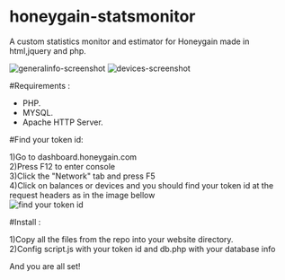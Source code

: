# honeygain-statsmonitor

A custom statistics monitor and estimator for Honeygain made in html,jquery and php.

![generalinfo-screenshot](https://i.imgur.com/93htprw.png) 
![devices-screenshot](https://i.imgur.com/cJrxG0o.png)


#Requirements :

  - PHP.
  - MYSQL.
  - Apache HTTP Server.

#Find your token id:

1)Go to dashboard.honeygain.com \
2)Press F12 to enter console\
3)Click the "Network" tab and press F5\
4)Click on balances or devices and you should find your token id at the request headers as in the image bellow\
![find your token id](https://i.imgur.com/YYOQpQ3.png) 


#Install :

 1)Copy all the files from the repo into your website directory.\
 2)Config script.js with your token id and db.php with your database info
 

 
 And you are all set!
